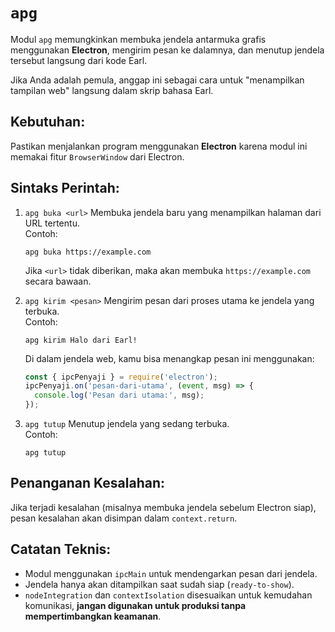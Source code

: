 # `apg`
Modul `apg` memungkinkan membuka jendela antarmuka grafis menggunakan **Electron**, mengirim pesan ke dalamnya, dan menutup jendela tersebut langsung dari kode Earl.

Jika Anda adalah pemula, anggap ini sebagai cara untuk "menampilkan tampilan web" langsung dalam skrip bahasa Earl.

## Kebutuhan:
Pastikan menjalankan program menggunakan **Electron** karena modul ini memakai fitur `BrowserWindow` dari Electron.

## Sintaks Perintah:
1. `apg buka <url>`
   Membuka jendela baru yang menampilkan halaman dari URL tertentu.\
   Contoh:
   ```earl
   apg buka https://example.com
   ```
   Jika `<url>` tidak diberikan, maka akan membuka `https://example.com` secara bawaan.

2. `apg kirim <pesan>`
   Mengirim pesan dari proses utama ke jendela yang terbuka.\
   Contoh:
   ```earl
   apg kirim Halo dari Earl!
   ```
   
   Di dalam jendela web, kamu bisa menangkap pesan ini menggunakan:
   ```js
   const { ipcPenyaji } = require('electron');
   ipcPenyaji.on('pesan-dari-utama', (event, msg) => {
     console.log('Pesan dari utama:', msg);
   });
   ```

3. `apg tutup`
   Menutup jendela yang sedang terbuka.\
   Contoh:
   ```earl
   apg tutup
   ```

## Penanganan Kesalahan:
Jika terjadi kesalahan (misalnya membuka jendela sebelum Electron siap), pesan kesalahan akan disimpan dalam `context.return`.

## Catatan Teknis:
- Modul menggunakan `ipcMain` untuk mendengarkan pesan dari jendela.
- Jendela hanya akan ditampilkan saat sudah siap (`ready-to-show`).
- `nodeIntegration` dan `contextIsolation` disesuaikan untuk kemudahan komunikasi, **jangan digunakan untuk produksi tanpa mempertimbangkan keamanan**.
